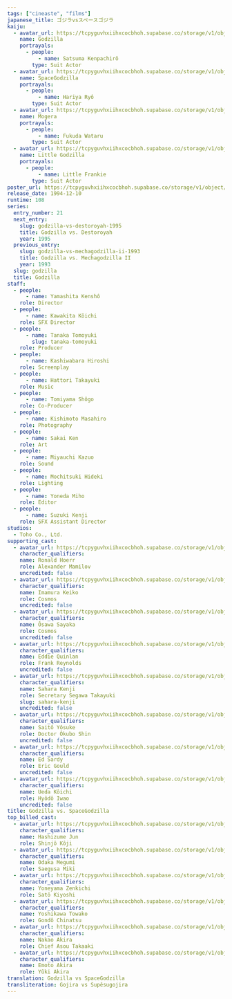 ```yaml
---
tags: ["cineaste", "films"]
japanese_title: ゴジラvsスペースゴジラ
kaiju:
  - avatar_url: https://tcpyguvhxiihxcocbhoh.supabase.co/storage/v1/object/public/godzilla-cineaste-public/content/films/godzilla-vs-spacegodzilla-1994/kaiju-avatars/kenpachiro-satsuma-0.jpg?t=2023-09-04T02%3A30%3A24.999Z
    name: Godzilla
    portrayals:
      - people:
          - name: Satsuma Kenpachirô
        type: Suit Actor
  - avatar_url: https://tcpyguvhxiihxcocbhoh.supabase.co/storage/v1/object/public/godzilla-cineaste-public/content/films/godzilla-vs-spacegodzilla-1994/kaiju-avatars/ryo-hariya-0.jpg?t=2023-09-04T02%3A30%3A32.869Z
    name: SpaceGodzilla
    portrayals:
      - people:
          - name: Hariya Ryô
        type: Suit Actor
  - avatar_url: https://tcpyguvhxiihxcocbhoh.supabase.co/storage/v1/object/public/godzilla-cineaste-public/content/films/godzilla-vs-spacegodzilla-1994/kaiju-avatars/wataru-fukuda-0.jpg?t=2023-09-04T02%3A30%3A37.272Z
    name: Mogera
    portrayals:
      - people:
          - name: Fukuda Wataru
        type: Suit Actor
  - avatar_url: https://tcpyguvhxiihxcocbhoh.supabase.co/storage/v1/object/public/godzilla-cineaste-public/content/films/godzilla-vs-spacegodzilla-1994/kaiju-avatars/little-frankie-0.jpg?t=2023-09-04T02%3A30%3A28.858Z
    name: Little Godzilla
    portrayals:
      - people:
          - name: Little Frankie
        type: Suit Actor
poster_url: https://tcpyguvhxiihxcocbhoh.supabase.co/storage/v1/object/public/godzilla-cineaste-public/content/films/godzilla-vs-spacegodzilla-1994/posters/godzilla-vs-space-godzilla-1994.jpg
release_date: 1994-12-10
runtime: 108
series:
  entry_number: 21
  next_entry:
    slug: godzilla-vs-destoroyah-1995
    title: Godzilla vs. Destoroyah
    year: 1995
  previous_entry:
    slug: godzilla-vs-mechagodzilla-ii-1993
    title: Godzilla vs. Mechagodzilla II
    year: 1993
  slug: godzilla
  title: Godzilla
staff:
  - people:
      - name: Yamashita Kenshô
    role: Director
  - people:
      - name: Kawakita Kôichi
    role: SFX Director
  - people:
      - name: Tanaka Tomoyuki
        slug: tanaka-tomoyuki
    role: Producer
  - people:
      - name: Kashiwabara Hiroshi
    role: Screenplay
  - people:
      - name: Hattori Takayuki
    role: Music
  - people:
      - name: Tomiyama Shôgo
    role: Co-Producer
  - people:
      - name: Kishimoto Masahiro
    role: Photography
  - people:
      - name: Sakai Ken
    role: Art
  - people:
      - name: Miyauchi Kazuo
    role: Sound
  - people:
      - name: Mochitsuki Hideki
    role: Lighting
  - people:
      - name: Yoneda Miho
    role: Editor
  - people:
      - name: Suzuki Kenji
    role: SFX Assistant Director
studios:
  - Toho Co., Ltd.
supporting_cast:
  - avatar_url: https://tcpyguvhxiihxcocbhoh.supabase.co/storage/v1/object/public/godzilla-cineaste-public/content/films/godzilla-vs-spacegodzilla-1994/cast-avatars/ronald-hoerr-0.jpg
    character_qualifiers:
    name: Ronald Hoerr
    role: Alexander Mamilov
    uncredited: false
  - avatar_url: https://tcpyguvhxiihxcocbhoh.supabase.co/storage/v1/object/public/godzilla-cineaste-public/content/films/godzilla-vs-spacegodzilla-1994/cast-avatars/keiko-imamura-0.jpg
    character_qualifiers:
    name: Imamura Keiko
    role: Cosmos
    uncredited: false
  - avatar_url: https://tcpyguvhxiihxcocbhoh.supabase.co/storage/v1/object/public/godzilla-cineaste-public/content/films/godzilla-vs-spacegodzilla-1994/cast-avatars/sayaka-osawa-0.jpg
    character_qualifiers:
    name: Ôsawa Sayaka
    role: Cosmos
    uncredited: false
  - avatar_url: https://tcpyguvhxiihxcocbhoh.supabase.co/storage/v1/object/public/godzilla-cineaste-public/content/films/godzilla-vs-spacegodzilla-1994/cast-avatars/eddie-quinlan-0.jpg
    character_qualifiers:
    name: Eddie Quinlan
    role: Frank Reynolds
    uncredited: false
  - avatar_url: https://tcpyguvhxiihxcocbhoh.supabase.co/storage/v1/object/public/godzilla-cineaste-public/content/films/godzilla-vs-spacegodzilla-1994/cast-avatars/kenji-sahara-0.jpg
    character_qualifiers:
    name: Sahara Kenji
    role: Secretary Segawa Takayuki
    slug: sahara-kenji
    uncredited: false
  - avatar_url: https://tcpyguvhxiihxcocbhoh.supabase.co/storage/v1/object/public/godzilla-cineaste-public/content/films/godzilla-vs-spacegodzilla-1994/cast-avatars/yosuke-saito-0.jpg
    character_qualifiers:
    name: Saitô Yôsuke
    role: Doctor Ôkubo Shin
    uncredited: false
  - avatar_url: https://tcpyguvhxiihxcocbhoh.supabase.co/storage/v1/object/public/godzilla-cineaste-public/content/films/godzilla-vs-spacegodzilla-1994/cast-avatars/ed-sardy-0.jpg
    character_qualifiers:
    name: Ed Sardy
    role: Eric Gould
    uncredited: false
  - avatar_url: https://tcpyguvhxiihxcocbhoh.supabase.co/storage/v1/object/public/godzilla-cineaste-public/content/films/godzilla-vs-spacegodzilla-1994/cast-avatars/koichi-ueda-0.jpg
    character_qualifiers:
    name: Ueda Kôichi
    role: Hyôdô Iwao
    uncredited: false
title: Godzilla vs. SpaceGodzilla
top_billed_cast:
  - avatar_url: https://tcpyguvhxiihxcocbhoh.supabase.co/storage/v1/object/public/godzilla-cineaste-public/content/films/godzilla-vs-spacegodzilla-1994/cast-avatars/jun-hashizume-0.jpg
    character_qualifiers:
    name: Hashizume Jun
    role: Shinjô Kôji
  - avatar_url: https://tcpyguvhxiihxcocbhoh.supabase.co/storage/v1/object/public/godzilla-cineaste-public/content/films/godzilla-vs-spacegodzilla-1994/cast-avatars/megumi-odaka-0.jpg
    character_qualifiers:
    name: Odaka Megumi
    role: Saegusa Miki
  - avatar_url: https://tcpyguvhxiihxcocbhoh.supabase.co/storage/v1/object/public/godzilla-cineaste-public/content/films/godzilla-vs-spacegodzilla-1994/cast-avatars/zenkichi-yoneyama-0.jpg
    character_qualifiers:
    name: Yoneyama Zenkichi
    role: Satô Kiyoshi
  - avatar_url: https://tcpyguvhxiihxcocbhoh.supabase.co/storage/v1/object/public/godzilla-cineaste-public/content/films/godzilla-vs-spacegodzilla-1994/cast-avatars/towako-yoshikawa-0.jpg
    character_qualifiers:
    name: Yoshikawa Towako
    role: Gondô Chinatsu
  - avatar_url: https://tcpyguvhxiihxcocbhoh.supabase.co/storage/v1/object/public/godzilla-cineaste-public/content/films/godzilla-vs-spacegodzilla-1994/cast-avatars/akira-nakao-0.jpg
    character_qualifiers:
    name: Nakao Akira
    role: Chief Asou Takaaki
  - avatar_url: https://tcpyguvhxiihxcocbhoh.supabase.co/storage/v1/object/public/godzilla-cineaste-public/content/films/godzilla-vs-spacegodzilla-1994/cast-avatars/akira-emoto-0.jpg
    character_qualifiers:
    name: Emoto Akira
    role: Yûki Akira
translation: Godzilla vs SpaceGodzilla
transliteration: Gojira vs Supêsugojira
---
```

